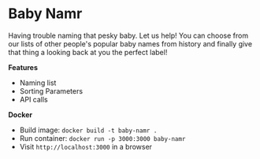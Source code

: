 # Baby Namr

Having trouble naming that pesky baby. Let us help! You can choose from our lists of other people's popular baby names from history and finally give that thing a looking back at you the perfect label!

**Features**

- Naming list
- Sorting Parameters
- API calls

**Docker**

- Build image: `docker build -t baby-namr .`
- Run container: `docker run -p 3000:3000 baby-namr`
- Visit `http://localhost:3000` in a browser

